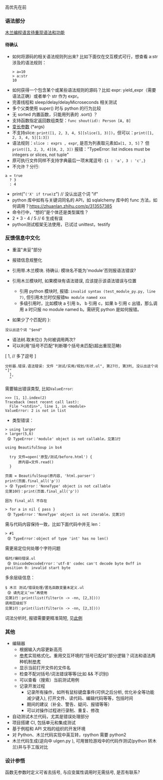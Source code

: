 高优先在前

### 语法部分

[木兰编程语言待重现语法和功能](https://gitee.com/MulanRevive/mulan-rework/issues/I1SEU5)

#### 待确认

- 如何将源码的相关语法规则列出来? 比如下面仅在交互模式可行，想查看 a:str 涉及的语法规则：
  ```
  > a=10
  > a:str
  10
  ```
- 如何获得一个包含某个或某些语法规则的源码？比如 expr: yield_expr（需要语法正确）或者单个 str 作为 expr。
- 完善线程和 sleep/delay/delayMicroseconds 相关测试
- 多个父类使用 super() 时与 python 的行为比较
- 无 sorted 内置函数，只能用列表的 .sort() ？
- 支持函数指定返回数组类型：`func shout(id): Person [A, B]`
- [变长参数](http://www.yourownlinux.com/2016/12/python-function-args-kwargs.html#:~:text=Variable%20Length%20Arguments%20A%20Python%20function%20can%20use,function%20can%20accept%20keyworded%20variable%20length%20argument%20list.) (*args)
- 不支持slice: `print([1, 2, 3, 4, 5][slice(1, 3)])`，但可以：`print([1, 2, 3, 4, 5][1:3])`
- 语法规则：`slice : exprs , expr`, 是否为列表取元素如`a[1, 3, 5]`？ 但`print([1, 2, 3, 4][0, 2, 3])` 报错："TypeError: list indices must be integers or slices, not tuple"
- 原可执行文件同样不支持字典最后一项末尾逗号: `{1 : 'a', 3 : 'c',}`
- 不允许 ? 分行:
```
a = true
  ? 3
  : 4
```
- print("`('X' if true)`z") // 没认出这个词 "if"
- python 库中如有与关键词同名的 API，如 sqlalchemy 库中的 func 方法，如何调用？https://zhuanlan.zhihu.com/p/313557385
- 命令行中，“想的”是个体还是类型属性？
- 2 + 3 - 4 / 5 // 6 生成有误
- python测试框架无法使用，已试过 unittest，testify

### 反馈信息中文化

- 重温"未妥"部分
- 报错信息规整化
- 引用带.木兰模块. 待确认: 模块名不能为'module'否则报语法错误?
- 引用木兰模块时, 如果模块有语法错误, 应该提示该语法错误与位置
  - 引用 python 模块时, 报错: `invalid syntax (test_module_py.py, line 7)`, 但引用木兰时仅报错`No module named xxx`
  - 多级引用时，比如模块 a 引用 b， b 引用 c，如果 b 引用 c 出错，那么调用 a 时只报 no module named b。需研究 python 是如何报错。

- 如果少了个匹配的 }:
```
没认出这个词 "$end"
```
- 语法树.取末位() 为何被调用两次?
- 可以利用“括号不匹配”判断哪个括号未匹配(超出重现范畴)

[
  1,   // 多了逗号
]
```
分析器.错误.语法错误: 文件 "测试/实用/规划/形状.ul", 第27行, 第3列, 没认出这个词 "]"
  ],
  ^
```

需要输出错误类型, 比如`ValueError`:
```
>>> [1, 1].index(2)
Traceback (most recent call last):
  File "<stdin>", line 1, in <module>
ValueError: 2 is not in list
```

- 类型错误：
```
> using larger
> larger(5,6)
 😰 TypeError：'module' object is not callable，见第1行
```

```
using BeautifulSoup in bs4

  try 文件=open('原型/测试/before.html') {
      原内容=文件.read()
  }

页面 = BeautifulSoup(原内容, 'html.parser')
print(页面.final_all('p'))
> 😰 TypeError：'NoneType' object is not callable
见第10行：print(页面.final_all('p')) 

因为 final_all 不存在
```

```
> for a in nil { pass }
 😰 TypeError：'NoneType' object is not iterable，见第1行
```

需与代码内容保持一致，比如下面代码中并无 len：
```
> #1
 😰 TypeError：object of type 'int' has no len()
```

需更易定位何处哪个字符问题
```
临时/编码错误.ul
 😰 UnicodeDecodeError：'utf-8' codec can't decode byte 0xff in position 0: invalid start byte
```

多余层级信息：
```
$ 木兰 测试/错误处理/匿名函数变量未定义.ul
 😰 请先定义‘nn’再使用
见第1行：print(list(filter(n -> -nn, [2,3])))
调用层级如下
见第1行：print(list(filter(n -> -nn, [2,3])))
```

词法分析时, 报错需要更精准简短, 见[此例](../测试/错误处理/不可见字符.ul)

### 其他

- 编辑器
  - 根据输入内容更新高亮
  - [参考](https://code.visualstudio.com/blogs/2016/11/15/formatters-best-practices)实现格式化。重用交互环境的“括号已配对”部分逻辑？词法和语法两种机制[参考](http://beza1e1.tuxen.de/articles/formatting_code.html)
  - 显示当前打开文件的文件名
  - 检查不配对括号/词法错误等等(比如 && 不识别)
  - 可以查看（搜索）当前测试用例
  - 记录开发过程
    - 记录所有操作，如所有鼠标键盘事件(可供之后分析, 优化补全等功能减少键入), 打开文件、读代码、编辑代码等等，包括时间
    - 期间的建议（补全、警告、疑问、报错等等）
    - 可以对操作过程进行录制、重复、修改
- 自动测试木兰代码，尤其是错误处理部分
- 项目搭建 CI, 包括单元和集成测试
- 基于例程和 API 文档的组织的开发环境
- 对 Python、木兰代码实现中英互转，rpython 需要 python2
- 木兰代码生成(逆向中 ulgen.py ), 可用冒险游戏中的代码作测试(python 转木兰)并与手工版对比

### 设计参悟

函数无参数时定义可省去括号, 与应变属性调用时无需括号, 是否有联系?
